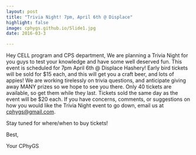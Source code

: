```yaml
---
layout: post
title: "Trivia Night! 7pm, April 6th @ Displace"
highlight: false
image: cphygs.github.io/Slide1.jpg
date: 2016-03-3

---
```



Hey CELL program and CPS department, 
We are planning a Trivia Night for you guys to test your knowledge and have some well deserved fun. This event is scheduled for 7pm April 6th @ Displace Hashery! Early bird tickets will be sold for $15 each, and this will get you a craft beer, and lots of appies! We are working tirelessly on trivia questions, and anticipate giving away MANY prizes so we hope to see you there. Only 40 tickets are available, so get them while they last. Tickets sold the same day as the event will be $20 each. If you have concerns, comments, or suggestions on how you would like the Trivia Night event to go down, email us at cphygs@gmail.com.

Stay tuned for where/when to buy tickets!

Best,

Your CPhyGS
